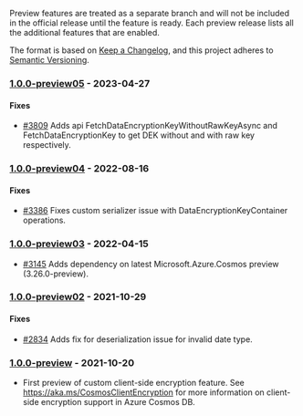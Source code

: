 Preview features are treated as a separate branch and will not be included in the official release until the feature is ready. Each preview release lists all the additional features that are enabled.

The format is based on [Keep a Changelog](https://keepachangelog.com/en/1.0.0/),
and this project adheres to [Semantic Versioning](https://semver.org/spec/v2.0.0.html).

### <a name="1.0.0-preview05"/> [1.0.0-preview05](https://www.nuget.org/packages/Microsoft.Azure.Cosmos.Encryption.Custom/1.0.0-preview05) - 2023-04-27

#### Fixes 
- [#3809](https://github.com/Azure/azure-cosmos-dotnet-v3/pull/3809) Adds api FetchDataEncryptionKeyWithoutRawKeyAsync and FetchDataEncryptionKey to get DEK without and with raw key respectively.

### <a name="1.0.0-preview04"/> [1.0.0-preview04](https://www.nuget.org/packages/Microsoft.Azure.Cosmos.Encryption.Custom/1.0.0-preview04) - 2022-08-16

#### Fixes 
- [#3386](https://github.com/Azure/azure-cosmos-dotnet-v3/pull/3386) Fixes custom serializer issue with DataEncryptionKeyContainer operations.

### <a name="1.0.0-preview03"/> [1.0.0-preview03](https://www.nuget.org/packages/Microsoft.Azure.Cosmos.Encryption.Custom/1.0.0-preview03) - 2022-04-15
- [#3145](https://github.com/Azure/azure-cosmos-dotnet-v3/pull/3145) Adds dependency on latest Microsoft.Azure.Cosmos preview (3.26.0-preview).

### <a name="1.0.0-preview02"/> [1.0.0-preview02](https://www.nuget.org/packages/Microsoft.Azure.Cosmos.Encryption.Custom/1.0.0-preview02) - 2021-10-29

#### Fixes 
- [#2834](https://github.com/Azure/azure-cosmos-dotnet-v3/pull/2834) Adds fix for deserialization issue for invalid date type.


### <a name="1.0.0-preview"/> [1.0.0-preview](https://www.nuget.org/packages/Microsoft.Azure.Cosmos.Encryption.Custom/1.0.0-preview) - 2021-10-20
- First preview of custom client-side encryption feature. See https://aka.ms/CosmosClientEncryption for more information on client-side encryption support in Azure Cosmos DB.